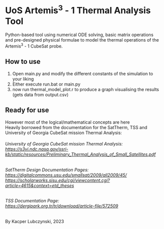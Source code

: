 # UoS Artemis<sup>3</sup> - 1 Thermal Analysis Tool
Python-based tool using numerical ODE solving, basic matrix operations and pre-designed physical formulae to model the thermal operations of the Artemis<sup>3</sup> - 1 CubeSat probe.
## How to use
1. Open main.py and modify the different constants of the simulation to your liking
2. Either execute run.bat or main.py
4. now run thermal_model_plot.r to produce a graph visualising the results (gets data from output.csv)
## Ready for use
However most of the logical/mathematical concepts are here <br>
Heavily borrowed from the documentation for the SatTherm, TSS and University of Georgia CubeSat mission Thermal Analysis:
###### University of Georgia CubeSat mission Thermal Analysis: <br>https://s3vi.ndc.nasa.gov/ssri-kb/static/resources/Preliminary_Thermal_Analysis_of_Small_Satellites.pdf
###### SatTherm Design Documentation Pages: <br>https://digitalcommons.usu.edu/smallsat/2009/all2009/45/ <br>https://scholarworks.sjsu.edu/cgi/viewcontent.cgi?article=4615&context=etd_theses
###### TSS Documentation Page: <br> https://dergipark.org.tr/tr/download/article-file/572509<br>

By Kacper Lubczynski, 2023